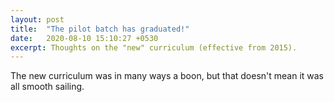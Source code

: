 ```yaml
---
layout: post
title:  "The pilot batch has graduated!"
date:   2020-08-10 15:10:27 +0530
excerpt: Thoughts on the "new" curriculum (effective from 2015).
---
```


The new curriculum was in many ways a boon, but that doesn't mean it was all smooth sailing.
